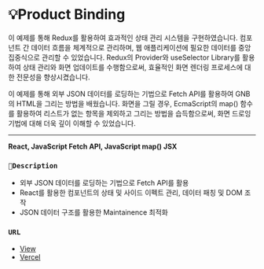 # 💡Product Binding
이 예제를 통해 Redux를 활용하여 효과적인 상태 관리 시스템을 구현하였습니다.
컴포넌트 간 데이터 흐름을 체계적으로 관리하며, 웹 애플리케이션에 필요한 데이터를 중앙 집중식으로 관리할 수 있었습니다. 
Redux의 Provider와 useSelector Library를 활용하여 상태 관리와 화면 업데이트를 수행함으로써, 효율적인 화면 렌더링 프로세스에 대한 전문성을 향상시켰습니다.

이 예제를 통해 외부 JSON 데이터를 로딩하는 기법으로 Fetch API를 활용하여 GNB의 HTML을 그리는 방법을 배웠습니다.
화면을 그릴 경우, EcmaScript의 map() 함수를 활용하여 리스트가 없는 항목을 제외하고 그리는 방법을 습득함으로써, 화면 드로잉 기법에 대해 더욱 깊이 이해할 수 있었습니다.


*********************************************
**React, JavaScript Fetch API, JavaScript map() JSX**



### `🎯Description`

- 외부 JSON 데이터를 로딩하는 기법으로 Fetch API를 활용
- React를 활용한 컴포넌트의 상태 및 사이드 이펙트 관리, 데이터 패칭 및 DOM 조작
- JSON 데이터 구조를 활용한 Maintainence 최적화


### `URL`
- [View](https://open-source9-blond.vercel.app)
- [Vercel](https://vercel.com/harins-projects-c8638d5b/open-source9)


